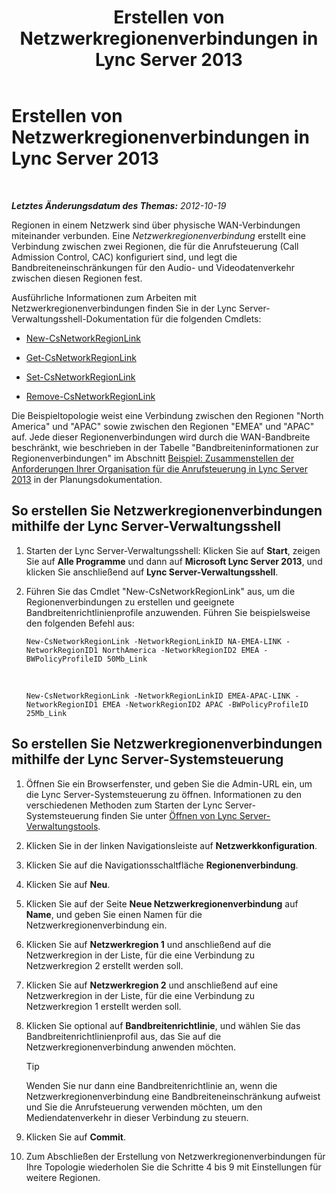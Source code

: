 ﻿---
title: Erstellen von Netzwerkregionenverbindungen in Lync Server 2013
TOCTitle: Erstellen von Netzwerkregionenverbindungen in Lync Server 2013
ms:assetid: f8163910-8935-475d-88a2-3aa44feb9dbe
ms:mtpsurl: https://technet.microsoft.com/de-de/library/Gg413047(v=OCS.15)
ms:contentKeyID: 49295949
ms.date: 05/19/2016
mtps_version: v=OCS.15
ms.translationtype: HT
---

# Erstellen von Netzwerkregionenverbindungen in Lync Server 2013

 

_**Letztes Änderungsdatum des Themas:** 2012-10-19_

Regionen in einem Netzwerk sind über physische WAN-Verbindungen miteinander verbunden. Eine *Netzwerkregionenverbindung* erstellt eine Verbindung zwischen zwei Regionen, die für die Anrufsteuerung (Call Admission Control, CAC) konfiguriert sind, und legt die Bandbreiteneinschränkungen für den Audio- und Videodatenverkehr zwischen diesen Regionen fest.

Ausführliche Informationen zum Arbeiten mit Netzwerkregionenverbindungen finden Sie in der Lync Server-Verwaltungsshell-Dokumentation für die folgenden Cmdlets:

  - [New-CsNetworkRegionLink](new-csnetworkregionlink.md)

  - [Get-CsNetworkRegionLink](get-csnetworkregionlink.md)

  - [Set-CsNetworkRegionLink](set-csnetworkregionlink.md)

  - [Remove-CsNetworkRegionLink](remove-csnetworkregionlink.md)

Die Beispieltopologie weist eine Verbindung zwischen den Regionen "North America" und "APAC" sowie zwischen den Regionen "EMEA" und "APAC" auf. Jede dieser Regionenverbindungen wird durch die WAN-Bandbreite beschränkt, wie beschrieben in der Tabelle "Bandbreiteninformationen zur Regionenverbindungen" im Abschnitt [Beispiel: Zusammenstellen der Anforderungen Ihrer Organisation für die Anrufsteuerung in Lync Server 2013](lync-server-2013-example-of-gathering-your-requirements-for-call-admission-control.md) in der Planungsdokumentation.

## So erstellen Sie Netzwerkregionenverbindungen mithilfe der Lync Server-Verwaltungsshell

1.  Starten der Lync Server-Verwaltungsshell: Klicken Sie auf **Start**, zeigen Sie auf **Alle Programme** und dann auf **Microsoft Lync Server 2013**, und klicken Sie anschließend auf **Lync Server-Verwaltungsshell**.

2.  Führen Sie das Cmdlet "New-CsNetworkRegionLink" aus, um die Regionenverbindungen zu erstellen und geeignete Bandbreitenrichtlinienprofile anzuwenden. Führen Sie beispielsweise den folgenden Befehl aus:
    
        New-CsNetworkRegionLink -NetworkRegionLinkID NA-EMEA-LINK -NetworkRegionID1 NorthAmerica -NetworkRegionID2 EMEA -BWPolicyProfileID 50Mb_Link

       &nbsp;
    
        New-CsNetworkRegionLink -NetworkRegionLinkID EMEA-APAC-LINK -NetworkRegionID1 EMEA -NetworkRegionID2 APAC -BWPolicyProfileID 25Mb_Link

## So erstellen Sie Netzwerkregionenverbindungen mithilfe der Lync Server-Systemsteuerung

1.  Öffnen Sie ein Browserfenster, und geben Sie die Admin-URL ein, um die Lync Server-Systemsteuerung zu öffnen. Informationen zu den verschiedenen Methoden zum Starten der Lync Server-Systemsteuerung finden Sie unter [Öffnen von Lync Server-Verwaltungstools](lync-server-2013-open-lync-server-administrative-tools.md).

2.  Klicken Sie in der linken Navigationsleiste auf **Netzwerkkonfiguration**.

3.  Klicken Sie auf die Navigationsschaltfläche **Regionenverbindung**.

4.  Klicken Sie auf **Neu**.

5.  Klicken Sie auf der Seite **Neue Netzwerkregionenverbindung** auf **Name**, und geben Sie einen Namen für die Netzwerkregionenverbindung ein.

6.  Klicken Sie auf **Netzwerkregion 1** und anschließend auf die Netzwerkregion in der Liste, für die eine Verbindung zu Netzwerkregion 2 erstellt werden soll.

7.  Klicken Sie auf **Netzwerkregion 2** und anschließend auf eine Netzwerkregion in der Liste, für die eine Verbindung zu Netzwerkregion 1 erstellt werden soll.

8.  Klicken Sie optional auf **Bandbreitenrichtlinie**, und wählen Sie das Bandbreitenrichtlinienprofil aus, das Sie auf die Netzwerkregionenverbindung anwenden möchten.
    

    > [!TIP]
    > Wenden Sie nur dann eine Bandbreitenrichtlinie an, wenn die Netzwerkregionenverbindung eine Bandbreiteneinschränkung aufweist und Sie die Anrufsteuerung verwenden möchten, um den Mediendatenverkehr in dieser Verbindung zu steuern.



9.  Klicken Sie auf **Commit**.

10. Zum Abschließen der Erstellung von Netzwerkregionenverbindungen für Ihre Topologie wiederholen Sie die Schritte 4 bis 9 mit Einstellungen für weitere Regionen.

